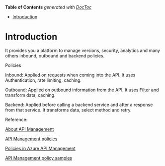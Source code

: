 <!-- START doctoc generated TOC please keep comment here to allow auto update -->
<!-- DON'T EDIT THIS SECTION, INSTEAD RE-RUN doctoc TO UPDATE -->
**Table of Contents**  *generated with [DocToc](https://github.com/thlorenz/doctoc)*

- [Introduction](#introduction)

<!-- END doctoc generated TOC please keep comment here to allow auto update -->

# Introduction

It provides you a platform to manage versions, security, analytics and many others inbound, outbound and backend policies.

Policies

Inbound: Applied on requests when coming into the API. It uses Authentication, rate limiting, caching.

Outbound: Applied on outbound information from the API. It uses Filter and transform data, caching.

Backend: Applied before calling a backend service and after a response from that service. It transforms data, select method and retry.

Reference:

[About API Management](https://docs.microsoft.com/en-us/azure/api-management/api-management-key-concepts)

[API Management policies](https://docs.microsoft.com/en-us/azure/api-management/api-management-policies)

[Policies in Azure API Management](https://docs.microsoft.com/en-us/azure/api-management/api-management-howto-policies)

[API Management policy samples](https://docs.microsoft.com/en-us/azure/api-management/policy-samples)
